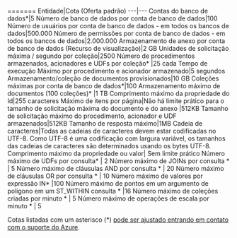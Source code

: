======= Entidade|Cota (Oferta padrão) ---|--- Contas do banco de dados*|5 Número de banco de dados por conta de banco de dados|100 Número de usuários por conta de banco de dados - em todos os bancos de dados|500.000 Número de permissões por conta de banco de dados - em todos os bancos de dados|2.000.000 Armazenamento de anexo por conta de banco de dados (Recurso de visualização)|2 GB Unidades de solicitação máxima / segundo por coleção|2500 Número de procedimentos armazenados, acionadores e UDFs por coleção* |25 cada Tempo de execução Máximo por procedimento e acionador armazenado|5 segundos Armazenamento/coleção de documentos provisionados|10 GB Coleções máximas por conta de banco de dados*|100 Armazenamento máximo de documentos (100 coleções)* |1 TB Comprimento máximo da propriedade do Id|255 caracteres Máximo de itens por página|Não há limite prático para o tamanho de solicitação máxima do documento e do anexo |512KB Tamanho de solicitação máximo do procedimento, acionador e UDF armazenados|512KB Tamanho de resposta máximo|1MB Cadeia de caracteres|Todas as cadeias de caracteres devem estar codificadas no UTF-8. Como UTF-8 é uma codificação com largura variável, os tamanhos das cadeias de caracteres são determinados usando os bytes UTF-8. Comprimento máximo da propriedade ou valor| Sem limite prático Número máximo de UDFs por consulta* | 2 Número máximo de JOINs por consulta * | 5 Número máximo de cláusulas AND por consulta * | 20 Número máximo de cláusulas OR por consulta * | 10 Número máximo de valores por expressão IN* |100 Número máximo de pontos em um argumento de polígono em um ST\_WITHIN consulta * |16 Número máximo de coleções criadas por minuto * | 5 Número máximo de operações de escala por minuto * | 5

Cotas listadas com um asterisco (*) [pode ser ajustado entrando em contato com o suporte do Azure](../articles/documentdb/documentdb-increase-limits.md).

<!---HONumber=Oct15_HO3-->